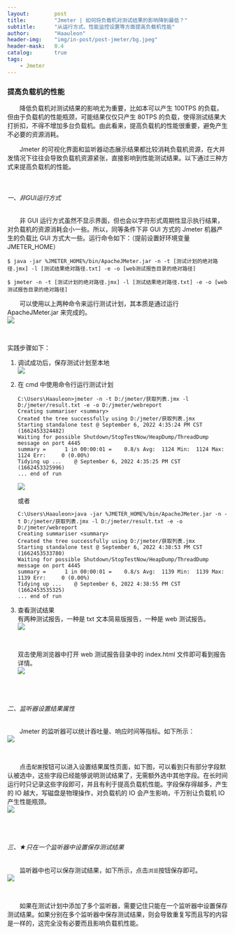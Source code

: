 ```yaml
---
layout:        post
title:         "Jmeter | 如何将负载机对测试结果的影响降到最低？"
subtitle:      "从运行方式、性能监控设置等方面提高负载机性能"
author:        "Haauleon"
header-img:    "img/in-post/post-jmeter/bg.jpeg"
header-mask:   0.4
catalog:       true
tags:
    - Jmeter
---
```


### 提高负载机的性能    
&emsp;&emsp;降低负载机对测试结果的影响尤为重要，比如本可以产生 100TPS 的负载，但由于负载机的性能瓶颈，可能结果仅仅只产生 80TPS 的负载，使得测试结果大打折扣，不得不增加多台负载机。由此看来，提高负载机的性能很重要，避免产生不必要的资源消耗。     

&emsp;&emsp;Jmeter 的可视化界面和监听器动态展示结果都比较消耗负载机资源，在大并发情况下往往会导致负载机资源紧张，直接影响到性能测试结果。以下通过三种方式来提高负载机的性能。

<br>

###### 一、非GUI运行方式
&emsp;&emsp;非 GUI 运行方式虽然不显示界面，但也会以字符形式周期性显示执行结果，对负载机的资源消耗会小一些。所以，同等条件下非 GUI 方式的 Jmeter 机器产生的负载比 GUI 方式大一些。运行命令如下：（提前设置好环境变量 JMETER_HOME）         
```
$ java -jar %JMETER_HOME%/bin/ApacheJMeter.jar -n -t [测试计划的绝对路径.jmx] -l [测试结果绝对路径.txt] -e -o [web测试报告目录的绝对路径]

$ jmeter -n -t [测试计划的绝对路径.jmx] -l [测试结果绝对路径.txt] -e -o [web测试报告目录的绝对路径]  
```

&emsp;&emsp;可以使用以上两种命令来运行测试计划，其本质是通过运行 ApacheJMeter.jar 来完成的。     
![](\img\in-post\post-jmeter\2022-09-06-jmeter-save-source-1.jpg)   

<br>

实践步骤如下：    
1. 调试成功后，保存测试计划至本地     
    ![](\img\in-post\post-jmeter\2022-09-06-jmeter-save-source-2.jpg)     
2. 在 cmd 中使用命令行运行测试计划    
    ```
    C:\Users\Haauleon>jmeter -n -t D:/jmeter/获取列表.jmx -l D:/jmeter/result.txt -e -o D:/jmeter/webreport
    Creating summariser <summary>
    Created the tree successfully using D:/jmeter/获取列表.jmx
    Starting standalone test @ September 6, 2022 4:35:24 PM CST (1662453324482)
    Waiting for possible Shutdown/StopTestNow/HeapDump/ThreadDump message on port 4445
    summary =      1 in 00:00:01 =    0.8/s Avg:  1124 Min:  1124 Max:  1124 Err:     0 (0.00%)
    Tidying up ...    @ September 6, 2022 4:35:25 PM CST (1662453325996)
    ... end of run
    ```
    ![](\img\in-post\post-jmeter\2022-09-06-jmeter-save-source-3.jpg)    

    或者   

    ```
    C:\Users\Haauleon>java -jar %JMETER_HOME%/bin/ApacheJMeter.jar -n -t D:/jmeter/获取列表.jmx -l D:/jmeter/result.txt -e -o D:/jmeter/webreport
    Creating summariser <summary>
    Created the tree successfully using D:/jmeter/获取列表.jmx
    Starting standalone test @ September 6, 2022 4:38:53 PM CST (1662453533780)
    Waiting for possible Shutdown/StopTestNow/HeapDump/ThreadDump message on port 4445
    summary =      1 in 00:00:01 =    0.8/s Avg:  1139 Min:  1139 Max:  1139 Err:     0 (0.00%)
    Tidying up ...    @ September 6, 2022 4:38:55 PM CST (1662453535325)
    ... end of run
    ```
3. 查看测试结果   
    有两种测试报告，一种是 txt 文本简易版报告，一种是 web 测试报告。    
    ![](\img\in-post\post-jmeter\2022-09-06-jmeter-save-source-4.jpg) 

    <br>

    双击使用浏览器中打开 web 测试报告目录中的 index.html 文件即可看到报告详情。     
    ![](\img\in-post\post-jmeter\2022-09-06-jmeter-save-source-5.jpg) 

<br>
<br>


###### 二、监听器设置结果属性    
&emsp;&emsp;Jmeter 的监听器可以统计吞吐量、响应时间等指标。如下所示：    
![](\img\in-post\post-jmeter\2022-09-06-jmeter-save-source-6.jpg) 

<br>

&emsp;&emsp;点击`配置`按钮可以进入设置结果属性页面，如下图，可以看到只有部分字段默认被选中，这些字段已经能够说明测试结果了，无需额外选中其他字段。在长时间运行时只记录这些字段即可，并且有利于提高负载机性能。字段保存得越多，产生的 IO 越大，写磁盘是物理操作，对负载机的 IO 会产生影响，千万别让负载机 IO 产生性能瓶颈。       
![](\img\in-post\post-jmeter\2022-09-06-jmeter-save-source-7.jpg)

<br>
<br>

###### 三、★只在一个监听器中设置保存测试结果  
&emsp;&emsp;监听器中也可以保存测试结果，如下所示，点击`浏览`按钮保存即可。     
![](\img\in-post\post-jmeter\2022-09-06-jmeter-save-source-8.jpg)   

<br>

&emsp;&emsp;如果在测试计划中添加了多个监听器，需要记住只能在一个监听器中设置保存测试结果。如果分别在多个监听器中保存测试结果，则会导致重复写而且写的内容是一样的，这完全没有必要而且影响负载机性能。

